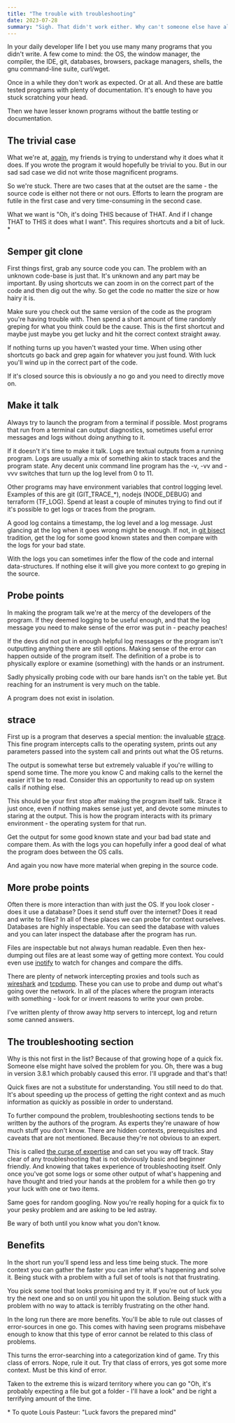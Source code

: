 ```yaml
---
title: "The trouble with troubleshooting"
date: 2023-07-28
summary: "Sigh. That didn't work either. Why can't someone else have already solved this? Maybe it's a bug? I'll upgrade and hope that works."
---
```


In your daily developer life I bet you use many many programs that you didn't write. A few come to mind: the OS, the window manager, the compiler, the IDE, git, databases, browsers, package managers, shells, the gnu command-line suite, curl/wget.

Once in a while they don't work as expected. Or at all. And these are battle tested programs with plenty of documentation. It's enough to have you stuck scratching your head.

Then we have lesser known programs without the battle testing or documentation.

## The trivial case
What we're at, [again](https://www.iamjonas.me/2021/08/i-dont-understand-this-yet.html), my friends is trying to understand why it does what it does. If you wrote the program it would hopefully be trivial to you. But in our sad sad case we did not write those magnificent programs.

So we're stuck. There are two cases that at the outset are the same - the source code is either not there or not ours. Efforts to learn the program are futile in the first case and very time-consuming in the second case.

What we want is "Oh, it's doing THIS because of THAT. And if I change THAT to THIS it does what I want". This requires shortcuts and a bit of luck. *

## Semper git clone
First things first, grab any source code you can. The problem with an unknown code-base is just that. It's unknown and any part may be important. By using shortcuts we can zoom in on the correct part of the code and then dig out the why. So get the code no matter the size or how hairy it is.

Make sure you check out the same version of the code as the program you're having trouble with. Then spend a short amount of time randomly greping for what you think could be the cause. This is the first shortcut and maybe just maybe you get lucky and hit the correct context straight away.

If nothing turns up you haven't wasted your time. When using other shortcuts go back and grep again for whatever you just found. With luck you'll wind up in the correct part of the code.

If it's closed source this is obviously a no go and you need to directly move on.

## Make it talk
Always try to launch the program from a terminal if possible. Most programs that run from a terminal can output diagnostics, sometimes useful error messages and logs without doing anything to it.

If it doesn't it's time to make it talk. Logs are textual outputs from a running program. Logs are usually a mix of something akin to stack traces and the program state. Any decent unix command line program has the -v, -vv and -vvv switches that turn up the log level from 0 to 11.

Other programs may have environment variables that control logging level. Examples of this are git (GIT_TRACE_*), nodejs (NODE_DEBUG) and terraform (TF_LOG). Spend at least a couple of minutes trying to find out if it's possible to get logs or traces from the program.

A good log contains a timestamp, the log level and a log message. Just glancing at the log when it goes wrong might be enough. If not, in [git bisect](https://git-scm.com/docs/git-bisect) tradition, get the log for some good known states and then compare with the logs for your bad state.

With the logs you can sometimes infer the flow of the code and internal data-structures. If nothing else it will give you more context to go greping in the source.

## Probe points
In making the program talk we're at the mercy of the developers of the program. If they deemed logging to be useful enough, and that the log message you need to make sense of the error was put in - peachy peaches!

If the devs did not put in enough helpful log messages or the program isn't outputting anything there are still options. Making sense of the error can happen outside of the program itself. The definition of a probe is to physically explore or examine (something) with the hands or an instrument.

Sadly physically probing code with our bare hands isn't on the table yet. But reaching for an instrument is very much on the table.

A program does not exist in isolation.

## strace
First up is a program that deserves a special mention: the invaluable [strace](https://en.wikipedia.org/wiki/Strace). This fine program intercepts calls to the operating system, prints out any parameters passed into the system call and prints out what the OS returns.

The output is somewhat terse but extremely valuable if you're willing to spend some time. The more you know C and making calls to the kernel the easier it'll be to read. Consider this an opportunity to read up on system calls if nothing else.

This should be your first stop after making the program itself talk. Strace it just once, even if nothing makes sense just yet, and devote some minutes to staring at the output. This is how the program interacts with its primary environment - the operating system for that run.

Get the output for some good known state and your bad bad state and compare them. As with the logs you can hopefully infer a good deal of what the program does between the OS calls.

And again you now have more material when greping in the source code.

## More probe points
Often there is more interaction than with just the OS. If you look closer - does it use a database? Does it send stuff over the internet? Does it read and write to files? In all of these places we can probe for context ourselves. Databases are highly inspectable. You can seed the database with values and you can later inspect the database after the program has run.

Files are inspectable but not always human readable. Even then hex-dumping out files are at least some way of getting more context. You could even use [inotify](https://en.wikipedia.org/wiki/Inotify) to watch for changes and compare the diffs.

There are plenty of network intercepting proxies and tools such as [wireshark](https://en.wikipedia.org/wiki/Wireshark) and [tcpdump](https://en.wikipedia.org/wiki/Tcpdump). These you can use to probe and dump out what's going over the network. In all of the places where the program interacts with something - look for or invent reasons to write your own probe.

I've written plenty of throw away http servers to intercept, log and return some canned answers.

## The troubleshooting section
Why is this not first in the list? Because of that growing hope of a quick fix. Someone else might have solved the problem for you. Oh, there was a bug in version 3.8.1 which probably caused this error. I'll upgrade and that's that!

Quick fixes are not a substitute for understanding. You still need to do that. It's about speeding up the process of getting the right context and as much information as quickly as possible in order to understand.

To further compound the problem, troubleshooting sections tends to be written by the authors of the program. As experts they're unaware of how much stuff you don't know. There are hidden contexts, prerequisites and caveats that are not mentioned. Because they're not obvious to an expert.

This is called [the curse of expertise](https://en.wikipedia.org/wiki/Curse_of_knowledge) and can set you way off track. Stay clear of any troubleshooting that is not obviously basic and beginner friendly. And knowing that takes experience of troubleshooting itself. Only once you've got some logs or some other output of what's happening and have thought and tried your hands at the problem for a while then go try your luck with one or two items.

Same goes for random googling. Now you're really hoping for a quick fix to your pesky problem and are asking to be led astray.

Be wary of both until you know what you don't know.

## Benefits
In the short run you'll spend less and less time being stuck. The more context you can gather the faster you can infer what's happening and solve it. Being stuck with a problem with a full set of tools is not that frustrating.

You pick some tool that looks promising and try it. If you're out of luck you try the next one and so on until you hit upon the solution. Being stuck with a problem with no way to attack is terribly frustrating on the other hand.

In the long run there are more benefits. You'll be able to rule out classes of error-sources in one go. This comes with having seen programs misbehave enough to know that this type of error cannot be related to this class of problems.

This turns the error-searching into a categorization kind of game. Try this class of errors. Nope, rule it out. Try that class of errors, yes got some more context. Must be this kind of error.

Taken to the extreme this is wizard territory where you can go "Oh, it's probably expecting a file but got a folder - I'll have a look" and be right a terrifying amount of the time.

\* To quote Louis Pasteur: "Luck favors the prepared mind"
